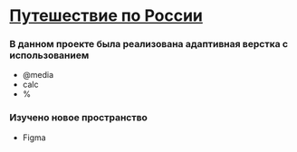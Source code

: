 # [Путешествие по России](https://aleksandr-serdyukov.github.io/russian-travel/)

### В данном проекте была реализована адаптивная верстка с использованием
* @media
* calc
* %

### Изучено новое пространство
* Figma



